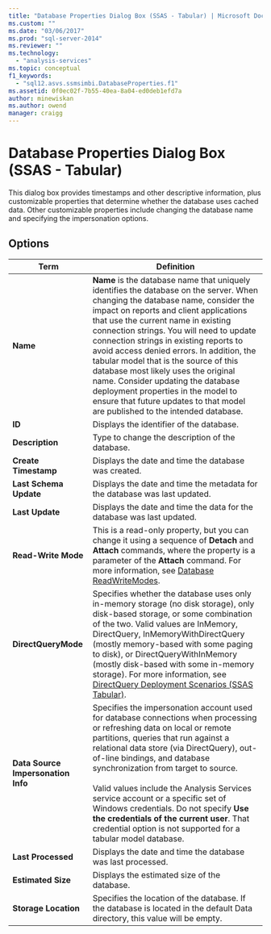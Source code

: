 ```yaml
---
title: "Database Properties Dialog Box (SSAS - Tabular) | Microsoft Docs"
ms.custom: ""
ms.date: "03/06/2017"
ms.prod: "sql-server-2014"
ms.reviewer: ""
ms.technology: 
  - "analysis-services"
ms.topic: conceptual
f1_keywords: 
  - "sql12.asvs.ssmsimbi.DatabaseProperties.f1"
ms.assetid: 0f0ec02f-7b55-40ea-8a04-ed0deb1efd7a
author: minewiskan
ms.author: owend
manager: craigg
---
```

# Database Properties Dialog Box (SSAS - Tabular)
  This dialog box provides timestamps and other descriptive information, plus customizable properties that determine whether the database uses cached data. Other customizable properties include changing the database name and specifying the impersonation options.  
  
## Options  
  
|Term|Definition|  
|----------|----------------|  
|**Name**|**Name** is the database name that uniquely identifies the database on the server. When changing the database name, consider the impact on reports and client applications that use the current name in existing connection strings. You will need to update connection strings in existing reports to avoid access denied errors. In addition, the tabular model that is the source of this database most likely uses the original name. Consider updating the database deployment properties in the model to ensure that future updates to that model are published to the intended database.|  
|**ID**|Displays the identifier of the database.|  
|**Description**|Type to change the description of the database.|  
|**Create Timestamp**|Displays the date and time the database was created.|  
|**Last Schema Update**|Displays the date and time the metadata for the database was last updated.|  
|**Last Update**|Displays the date and time the data for the database was last updated.|  
|**Read-Write Mode**|This is a read-only property, but you can change it using a sequence of **Detach** and **Attach** commands, where the property is a parameter of the **Attach** command. For more information, see [Database ReadWriteModes](multidimensional-models/database-readwritemodes.md).|  
|**DirectQueryMode**|Specifies whether the database uses only in-memory storage (no disk storage), only disk-based storage, or some combination of the two. Valid values are InMemory, DirectQuery, InMemoryWithDirectQuery (mostly memory-based with some paging to disk), or DirectQueryWithInMemory (mostly disk-based with some in-memory storage). For more information, see [DirectQuery Deployment Scenarios &#40;SSAS Tabular&#41;](directquery-deployment-scenarios-ssas-tabular.md).|  
|**Data Source Impersonation Info**|Specifies the impersonation account used for database connections when processing or refreshing data on local or remote partitions, queries that run against a relational data store (via DirectQuery), out-of-line bindings, and database synchronization from target to source.<br /><br /> Valid values include the Analysis Services service account or a specific set of Windows credentials. Do not specify **Use the credentials of the current user**. That credential option is not supported for a tabular model database.|  
|**Last Processed**|Displays the date and time the database was last processed.|  
|**Estimated Size**|Displays the estimated size of the database.|  
|**Storage Location**|Specifies the location of the database. If the database is located in the default Data directory, this value will be empty.|  
  
  
